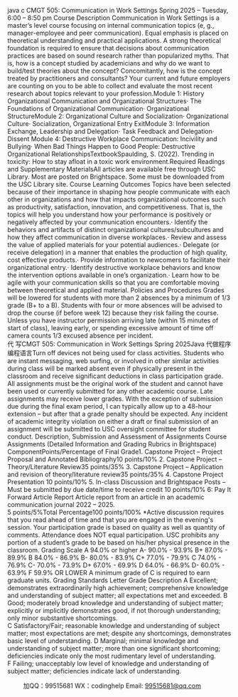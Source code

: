 java c
CMGT 505:
Communication in Work Settings
Spring 2025 – Tuesday, 6:00 – 8:50 pm
Course Description
Communication in Work Settings is a master’s level course focusing on internal communication topics (e, g., manager-employee and peer communication). Equal emphasis is placed on theoretical understanding and practical applications. A strong theoretical foundation is required to ensure that decisions about communication practices are based on sound research rather than popularized myths. That is, how is a concept studied by academicians and why do we want to build/test theories about the concept? Concomitantly, how is the concept treated by practitioners and consultants? Your current and future employers are counting on you to be able to collect and evaluate the most recent research about topics relevant to your profession.Module 1: History Organizational Communication and Organizational Structures·   The Foundations of Organizational Communication·   Organizational StructureModule 2: Organizational Culture and Socialization·   Organizational Culture·   Socialization, Organizational Entry  ExitModule 3: Information Exchange, Leadership and Delegation·   Task Feedback and Delegation·   Dissent   Module 4: Destructive Workplace Communication:    Incivility and Bullying·   When Bad Things Happen to Good People: Destructive Organizational RelationshipsTextbookSpaulding, S. (2022). Trending in toxicity: How to stay afloat in a toxic work environment.Required Readings and Supplementary MaterialsAll articles are available free   through USC Library.    Most are posted on Brightspace.    Some must be downloaded from the USC Library site.
Course Learning Outcomes
Topics have been selected because of their importance in shaping how people communicate with each other in organizations and how that impacts organizational outcomes such as productivity, satisfaction, innovation, and competitiveness. That is, the topics will help you understand how your performance is positively or negatively affected by your communication encounters.·   Identify the behaviors and artifacts of distinct organizational cultures/subcultures and how they affect communication in diverse workplaces.·   Review and assess the value of applied materials for your potential audiences.·   Delegate (or receive delegation) in a manner that enables the production of high quality, cost effective products.·   Provide information to newcomers to facilitate their organizational entry.·   Identify destructive workplace behaviors and know the intervention options available in one’s organization.·   Learn how to be agile with your communication skills so that you are comfortable moving between theoretical and applied material.
Policies and Procedures
Grades will be lowered for students with more than 2 absences by a minimum of 1/3 grade (B+ to a B). Students with four or more absences will be advised to drop the course (if before week 12) because they risk failing the course.
Unless you have instructor permission arriving late (within 15 minutes of start of class), leaving early, or spending excessive amount of time off camera counts 1/3 excused absence per incident.      
代 写CMGT 505: Communication in Work Settings Spring 2025Java
代做程序编程语言Turn off devices not being used for class activities.      Students who are instant messaging, web surfing, or involved in other similar activities during class will be marked absent even if physically present in the classroom and receive significant deductions in class participation grade.
All assignments must be the original work of the student and cannot have been used or currently submitted for any other academic course.
Late assignments may receive lower grades.    With the exception of submission due during the final exam period, I can typically allow up to a 48-hour extension – but after that a grade penalty should be expected.
Any incident of academic integrity violation on either a draft or final submission of an assignment will be submitted to USC oversight committee for student conduct.
Description, Submission and Assessment of Assignments Course Assignments (Detailed Information and Grading Rubrics in Brightspace)   ComponentPoints/Percentage of Final Grade1.   Capstone Project – Project Proposal and Annotated Bibliography10 points/10%
2.   Capstone Project – Theory/Literature Review35 points/35%
3.   Capstone Project – Application and revision of theory/literature review35 points/35%
4.      Capstone Project Presentation   10 points/10% 
5.   In-class Discussion and Brightspace Posts – Must be submitted by due date/time to receive credit 10 points/10%
6:    Pay It Forward Article Report
Article report from an article in an academic communication journal 2022 – 2025.    
   5 points/5%Total Percentage100 points/100%
*Active discussion requires that you read ahead of time and that you are engaged in the evening's session.    Your participation grade is based on quality as well as quantity of comments. Attendance does NOT equal participation.    USC prohibits any portion of a student’s grade to be based on his/her physical presence in the classroom.
Grading Scale
A	94.0% or higher
A-	90.0% - 93.9%
B+	87.0% - 89.9%
B	84.0% - 86.9%
B-	80.0% - 83.9%
C+	77.0% - 79.9%
C 74.0% - 76.9%
C-	70.0% - 73.9%
D+	67.0% - 69.9%
D	64.0% - 66.9%
D-	60.0% - 63.9%
F	59.9% OR LOWER
A minimum grade of C is required to earn graduate units.
Grading Standards
Letter Grade
Description
A 
Excellent; demonstrates extraordinarily high achievement; comprehensive knowledge and understanding of subject matter; all expectations met and exceeded.
B
Good; moderately broad knowledge and understanding of subject matter; explicitly or implicitly demonstrates good, if not thorough understanding; only minor substantive shortcomings.   
C
Satisfactory/Fair; reasonable knowledge and understanding of subject matter; most expectations are met; despite any shortcomings, demonstrates basic level of understanding.
D
Marginal; minimal knowledge and understanding of subject matter; more than one significant shortcoming; deficiencies indicate only the most rudimentary level of understanding.   
F
Failing; unacceptably low level of knowledge and understanding of subject matter; deficiencies indicate lack of understanding.



         
加QQ：99515681  WX：codinghelp  Email: 99515681@qq.com
